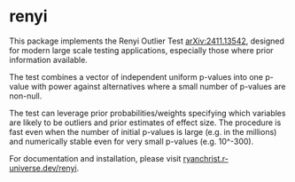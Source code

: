 # renyi
This package implements the Renyi Outlier Test [arXiv:2411.13542](https://arxiv.org/abs/2411.13542), designed for modern large scale testing applications, especially those where prior information available.

The test combines a vector of independent uniform p-values into one p-value with power 
against alternatives where a small number of p-values are non-null.

The test can leverage prior probabilities/weights specifying which variables are likely to be outliers and prior estimates of effect size. 
The procedure is fast even when the number of initial p-values is large (e.g. in the millions) and numerically stable even for very small p-values (e.g. 10^-300).

For documentation and installation, please visit [ryanchrist.r-universe.dev/renyi](https://ryanchrist.r-universe.dev/renyi).
